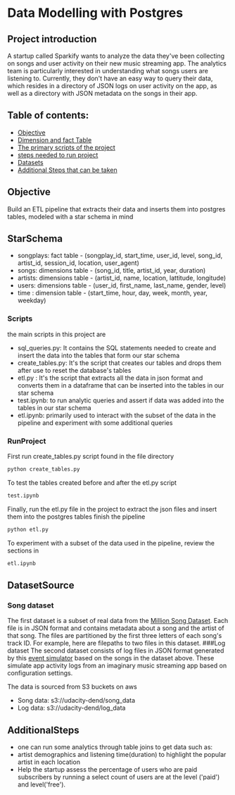 # Data Modelling with Postgres
## Project introduction

A startup called Sparkify wants to analyze the data they've been collecting on songs and user activity on their new music streaming app. The analytics team is particularly interested in understanding what songs users are listening to. Currently, they don't have an easy way to query their data, which resides in a directory of JSON logs on user activity on the app, as well as a directory with JSON metadata on the songs in their app.

## Table of contents:

- [Objective](#objective)
- [Dimension and fact Table](#starschema)
- [The primary scripts of the project](#scripts)
- [steps needed to run project](#runproject)
- [Datasets](#datasetsource)
- [Additional Steps that can be taken](#additionalsteps)


## Objective
Build an ETL pipeline that extracts their data and inserts them into postgres tables, modeled with a star schema in mind

## StarSchema
- songplays: fact table - (songplay_id, start_time, user_id, level, song_id, artist_id, session_id, location, user_agent)
- songs: dimensions table - (song_id, title, artist_id, year, duration)
- artists: dimensions table - (artist_id, name, location, lattitude, longitude)
- users: dimensions table - (user_id, first_name, last_name, gender, level)
- time : dimension table - (start_time, hour, day, week, month, year, weekday)

### Scripts
the main scripts in this project are
- sql_queries.py: It contains the SQL statements needed to create and insert the data into the tables that form our star schema
- create_tables.py: It's the script that creates our tables and drops them after use to reset the database's tables
- etl.py : It's the script that extracts all the data in json format and converts them in a dataframe that can be inserted into the tables in our star schema
- test.ipynb: to run analytic queries and assert if data was added into the tables in our star schema
- etl.ipynb: primarily used to interact with the subset of the data in the pipeline and experiment with some additional queries

### RunProject
First run create_tables.py script found in the file directory
```bash
python create_tables.py
```
To test the tables created before and after the etl.py script
```bash 
test.ipynb
```
Finally, run the etl.py file in the project to extract the json files and insert them into the postgres tables  finish the pipeline
```bash
python etl.py
```
To experiment with a subset of the data used in the pipeline, review the sections in
```bash
etl.ipynb
```
## DatasetSource
### Song dataset
The first dataset is a subset of real data from the [Million Song Dataset](http://millionsongdataset.com/). Each file is in JSON format and contains metadata about a song and the artist of that song. The files are partitioned by the first three letters of each song's track ID. For example, here are filepaths to two files in this dataset.
###Log dataset
The second dataset consists of log files in JSON format generated by this [event simulator](https://github.com/Interana/eventsim) based on the songs in the dataset above. These simulate app activity logs from an imaginary music streaming app based on configuration settings.

The data is  sourced from S3 buckets on aws
- Song data: s3://udacity-dend/song_data
- Log data: s3://udacity-dend/log_data

## AdditionalSteps
- one can run some analytics through table joins to get data such as:
- artist demographics and listening time(duration) to highlight the popular artist in each location 
- Help the startup assess the percentage of users who are paid subscribers by running a select count of users are at the level ('paid') and level('free').  
